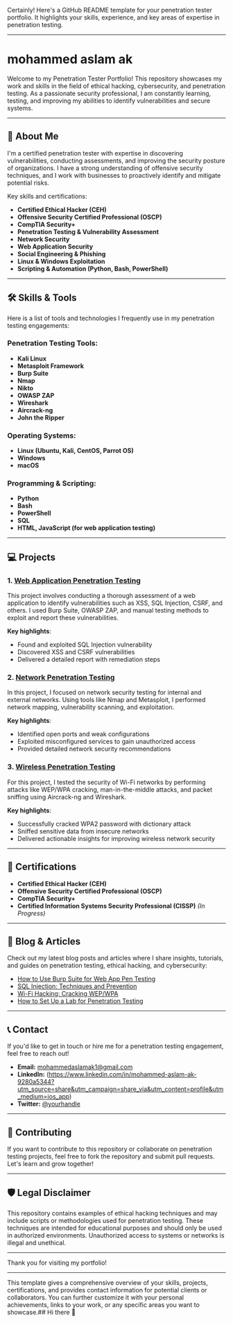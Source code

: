 Certainly! Here's a GitHub README template for your penetration tester portfolio. It highlights your skills, experience, and key areas of expertise in penetration testing.

---

# mohammed aslam ak

Welcome to my Penetration Tester Portfolio! This repository showcases my work and skills in the field of ethical hacking, cybersecurity, and penetration testing. As a passionate security professional, I am constantly learning, testing, and improving my abilities to identify vulnerabilities and secure systems.

---

## 🚀 About Me

I'm a certified penetration tester with expertise in discovering vulnerabilities, conducting assessments, and improving the security posture of organizations. I have a strong understanding of offensive security techniques, and I work with businesses to proactively identify and mitigate potential risks.

Key skills and certifications:
- **Certified Ethical Hacker (CEH)**
- **Offensive Security Certified Professional (OSCP)**
- **CompTIA Security+**
- **Penetration Testing & Vulnerability Assessment**
- **Network Security**
- **Web Application Security**
- **Social Engineering & Phishing**
- **Linux & Windows Exploitation**
- **Scripting & Automation (Python, Bash, PowerShell)**

---

## 🛠 Skills & Tools

Here is a list of tools and technologies I frequently use in my penetration testing engagements:

### Penetration Testing Tools:
- **Kali Linux**
- **Metasploit Framework**
- **Burp Suite**
- **Nmap**
- **Nikto**
- **OWASP ZAP**
- **Wireshark**
- **Aircrack-ng**
- **John the Ripper**

### Operating Systems:
- **Linux (Ubuntu, Kali, CentOS, Parrot OS)**
- **Windows**
- **macOS**

### Programming & Scripting:
- **Python**
- **Bash**
- **PowerShell**
- **SQL**
- **HTML, JavaScript (for web application testing)**

---

## 💻 Projects

### 1. [Web Application Penetration Testing](#)
This project involves conducting a thorough assessment of a web application to identify vulnerabilities such as XSS, SQL Injection, CSRF, and others. I used Burp Suite, OWASP ZAP, and manual testing methods to exploit and report these vulnerabilities.

**Key highlights**:
- Found and exploited SQL Injection vulnerability
- Discovered XSS and CSRF vulnerabilities
- Delivered a detailed report with remediation steps

### 2. [Network Penetration Testing](#)
In this project, I focused on network security testing for internal and external networks. Using tools like Nmap and Metasploit, I performed network mapping, vulnerability scanning, and exploitation.

**Key highlights**:
- Identified open ports and weak configurations
- Exploited misconfigured services to gain unauthorized access
- Provided detailed network security recommendations

### 3. [Wireless Penetration Testing](#)
For this project, I tested the security of Wi-Fi networks by performing attacks like WEP/WPA cracking, man-in-the-middle attacks, and packet sniffing using Aircrack-ng and Wireshark.

**Key highlights**:
- Successfully cracked WPA2 password with dictionary attack
- Sniffed sensitive data from insecure networks
- Delivered actionable insights for improving wireless network security

---

## 📜 Certifications

- **Certified Ethical Hacker (CEH)**
- **Offensive Security Certified Professional (OSCP)**
- **CompTIA Security+**
- **Certified Information Systems Security Professional (CISSP)** *(In Progress)*

---

## 📝 Blog & Articles

Check out my latest blog posts and articles where I share insights, tutorials, and guides on penetration testing, ethical hacking, and cybersecurity:

- [How to Use Burp Suite for Web App Pen Testing](#)
- [SQL Injection: Techniques and Prevention](#)
- [Wi-Fi Hacking: Cracking WEP/WPA](#)
- [How to Set Up a Lab for Penetration Testing](#)

---

## 📞 Contact

If you'd like to get in touch or hire me for a penetration testing engagement, feel free to reach out!

- **Email:** mohammedaslamak1@gmail.com
- **LinkedIn:** (https://www.linkedin.com/in/mohammed-aslam-ak-9280a5344?utm_source=share&utm_campaign=share_via&utm_content=profile&utm_medium=ios_app)
- **Twitter:** [@yourhandle](#)

---

## 🔧 Contributing

If you want to contribute to this repository or collaborate on penetration testing projects, feel free to fork the repository and submit pull requests. Let's learn and grow together!

---

## 🛡️ Legal Disclaimer

This repository contains examples of ethical hacking techniques and may include scripts or methodologies used for penetration testing. These techniques are intended for educational purposes and should only be used in authorized environments. Unauthorized access to systems or networks is illegal and unethical.

---

Thank you for visiting my portfolio!

---

This template gives a comprehensive overview of your skills, projects, certifications, and provides contact information for potential clients or collaborators. You can further customize it with your personal achievements, links to your work, or any specific areas you want to showcase.## Hi there 👋

<!--
**azlamm/Azlamm** is a ✨ _special_ ✨ repository because its `README.md` (this file) appears on your GitHub profile.

Here are some ideas to get you started:

- 🔭 I’m currently working on ...
- 🌱 I’m currently learning ...
- 👯 I’m looking to collaborate on ...
- 🤔 I’m looking for help with ...
- 💬 Ask me about ...
- 📫 How to reach me: ...
- 😄 Pronouns: ...
- ⚡ Fun fact: ...
-->

